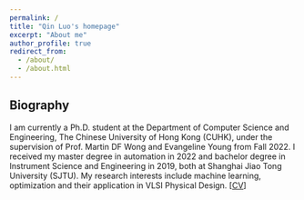 ```yaml
---
permalink: /
title: "Qin Luo's homepage"
excerpt: "About me"
author_profile: true
redirect_from: 
  - /about/
  - /about.html
---
```


  
Biography
------
I am currently a Ph.D. student at the Department of Computer Science and Engineering, The Chinese University of Hong Kong (CUHK), under the supervision of Prof. Martin DF Wong and Evangeline Young from Fall 2022. I received my master degree in automation in 2022 and bachelor degree in Instrument Science and Engineering in 2019, both at Shanghai Jiao Tong University (SJTU). My research interests include machine learning, optimization and their application in VLSI Physical Design. [[CV](https://github.com/tomqingo/tomqingo.github.io/blob/master/files/CV%2Btranscript%20-%20Qin%20Luo.pdf)]
